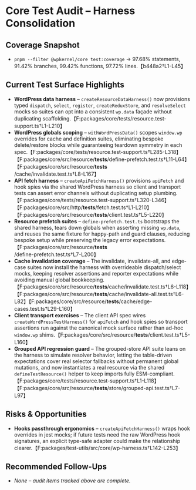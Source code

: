 # Core Test Audit – Harness Consolidation

## Coverage Snapshot

- `pnpm --filter @wpkernel/core test:coverage` → 97.68% statements, 91.42% branches, 99.42% functions, 97.72% lines.【b448a2†L1-L45】

## Current Test Surface Highlights

- **WordPress data harness** – `createResourceDataHarness()` now provisions typed `dispatch`, `select`, `register`, `createReduxStore`, and `resolveSelect` mocks so suites can opt into a consistent `wp.data` façade without duplicating scaffolding.【F:packages/core/tests/resource.test-support.ts†L1-L210】
- **WordPress globals scoping** – `withWordPressData()` scopes `window.wp` overrides for cache and definition suites, eliminating bespoke delete/restore blocks while guaranteeing teardown symmetry in each spec.【F:packages/core/tests/resource.test-support.ts†L285-L318】【F:packages/core/src/resource/**tests**/define-prefetch.test.ts†L11-L64】【F:packages/core/src/resource/**tests**/cache/invalidate.test.ts†L8-L167】
- **API fetch harness** – `createApiFetchHarness()` provisions `apiFetch` and hook spies via the shared WordPress harness so client and transport tests can assert error channels without duplicating setup plumbing.【F:packages/core/tests/resource.test-support.ts†L320-L346】【F:packages/core/src/http/**tests**/fetch.test.ts†L1-L210】【F:packages/core/src/resource/**tests**/client.test.ts†L5-L220】
- **Resource prefetch suites** – `define-prefetch.test.ts` bootstraps the shared harness, tears down globals when asserting missing `wp.data`, and reuses the same fixture for happy-path and guard clauses, reducing bespoke setup while preserving the legacy error expectations.【F:packages/core/src/resource/**tests**/define-prefetch.test.ts†L7-L200】
- **Cache invalidation coverage** – The invalidate, invalidate-all, and edge-case suites now install the harness with overrideable dispatch/select mocks, keeping resolver assertions and reporter expectations while avoiding manual global bookkeeping.【F:packages/core/src/resource/**tests**/cache/invalidate.test.ts†L6-L118】【F:packages/core/src/resource/**tests**/cache/invalidate-all.test.ts†L6-L82】【F:packages/core/src/resource/**tests**/cache/edge-cases.test.ts†L29-L160】
- **Client transport exercises** – The client API spec wires `createWordPressTestHarness()` for `apiFetch` and hook spies so transport assertions run against the canonical mock surface rather than ad-hoc `window.wp` shims.【F:packages/core/src/resource/**tests**/client.test.ts†L5-L160】
- **Grouped API regression guard** – The grouped-store API suite leans on the harness to simulate resolver behavior, letting the table-driven expectations cover real selector fallbacks without permanent global mutations, and now instantiates a real resource via the shared `defineTestResource()` helper to keep imports fully ESM-compliant.【F:packages/core/tests/resource.test-support.ts†L1-L118】【F:packages/core/src/resource/**tests**/store/grouped-api.test.ts†L7-L97】

## Risks & Opportunities

- **Hooks passthrough ergonomics** – `createApiFetchHarness()` wraps hook overrides in jest mocks; if future tests need the raw WordPress hook signatures, an explicit type-safe adapter could make the relationship clearer.【F:packages/test-utils/src/core/wp-harness.ts†L142-L253】

## Recommended Follow-Ups

- _None – audit items tracked above are complete._
